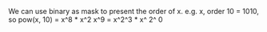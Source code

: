 We can use binary as mask to present the order of x. 
e.g.
x, order 10 = 1010, so pow(x, 10) = x^8 * x^2
x^9 = x^2^3 * x^ 2^ 0 